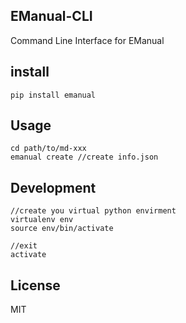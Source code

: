 EManual-CLI
-----------

Command Line Interface for EManual

install
-------
```shell
pip install emanual
```

Usage
-----
```shell
cd path/to/md-xxx
emanual create //create info.json
````

Development
-----------

```shell
//create you virtual python envirment
virtualenv env
source env/bin/activate

//exit
activate
```

License
-------

MIT
